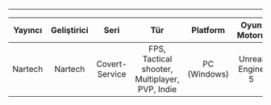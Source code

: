 
---

| Yayıncı       | Geliştirici   | Seri          | Tür                                                                     | Platform     | Oyun Motoru     |
|:-------------:|:-------------:|:-------------:|:-----------------------------------------------------------------------:|:------------:|:---------------:|
| Nartech       | Nartech       | Covert-Service| FPS, Tactical shooter, Multiplayer, PVP, Indie                          | PC (Windows) | Unreal Engine 5 |
